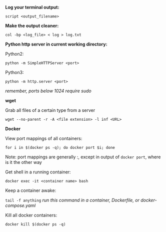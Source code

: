 

**Log your terminal output:**

`script <output_filename>`

**Make the output cleaner:**

`col -bp <log_file> < log > log.txt`

**Python http server in current working directory:**

Python2:

`python -m SimpleHTTPServer <port>`

Python3:

`python -m http.server <port>`

*remember, ports below 1024 require sudo*

**wget**

Grab all files of a certain type from a server

`wget --no-parent -r -A <file extension> -l inf <URL>`

**Docker**

View port mappings of all containers:

`for i in $(docker ps -q); do docker port $i; done`

Note: port mappings are generally <host>:<container>, except in output of `docker port`, where is it the other way

Get shell in a running container:

`docker exec -it <container name> bash`

Keep a container awake:

`tail -f anything`
*run this command in a container, Dockerfile, or docker-compose.yaml*

Kill all docker containers:

`docker kill $(docker ps -q)`
